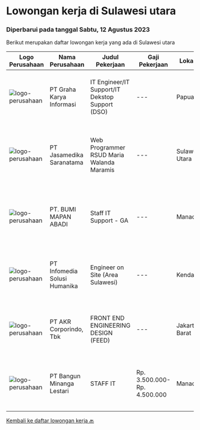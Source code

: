 
  # Lowongan kerja di Sulawesi utara

  ### Diperbarui pada tanggal Sabtu, 12 Agustus 2023

  Berikut merupakan daftar lowongan kerja yang ada di Sulawesi utara

  |Logo Perusahaan | Nama Perusahaan | Judul Pekerjaan | Gaji Pekerjaan | Lokasi | Deskripsi | Tanggal diunggah | Pranala |
  | -------------- | --------------- | --------------- | --------- | --------- | -------------- | ------- | ----------- |
  |![logo-perusahaan](https://image-service-cdn.seek.com.au/c318dd0b699c6160d2411e7473745c289633be44/ee4dce1061f3f616224767ad58cb2fc751b8d2dc)|PT Graha Karya Informasi|IT Engineer/IT Support/IT Dekstop Support (DSO)|---|Papua|Requirements:1. Minimum 6 Months as an IT Support (Fresh Graduate are welcome to apply)2. Bachelor's Degree in Computer/ IT or equivalent3. Have...|Rabu, 02 Agustus 2023|https://www.jobstreet.co.id/id/job/it-engineer-it-support-it-dekstop-support-dso-4425201?token=0~fd02b351-044d-4a14-a6ff-e7ecdcfb2b23&sectionRank=1&jobId=jobstreet-id-job-4425201|
|![logo-perusahaan](https://image-service-cdn.seek.com.au/7cdc071d90abd96b4cf7706a1694f0662aa509a1/ee4dce1061f3f616224767ad58cb2fc751b8d2dc)|PT Jasamedika Saranatama|Web Programmer RSUD Maria Walanda Maramis|---|Sulawesi Utara|Deskripsi PekerjaanKualifikasi: Pendidikan D3 atau S1 (Teknik Informatika/Manajemen Informatika/Sistem Informasi) Memiliki inisiatif tinggi dan teliti...|Senin, 31 Juli 2023|https://www.jobstreet.co.id/id/job/web-programmer-rsud-maria-walanda-maramis-4421958?token=0~fd02b351-044d-4a14-a6ff-e7ecdcfb2b23&sectionRank=2&jobId=jobstreet-id-job-4421958|
|![logo-perusahaan](https://image-service-cdn.seek.com.au/e6735267d5b7740a156b61d36a9a5ee361b64bb7/ee4dce1061f3f616224767ad58cb2fc751b8d2dc)|PT. BUMI MAPAN ABADI|Staff IT Support - GA|---|Manado|Kualifikasi : Pendidikan minimal D3 Teknik Informatika; Usia Maksimal 35 Tahun; Memiliki pengalaman dibidang IT minimal 1 Tahun; Memiliki SIM A dan...|Kamis, 27 Juli 2023|https://www.jobstreet.co.id/id/job/staff-it-support-ga-4417915?token=0~fd02b351-044d-4a14-a6ff-e7ecdcfb2b23&sectionRank=3&jobId=jobstreet-id-job-4417915|
|![logo-perusahaan](https://image-service-cdn.seek.com.au/63373d162568ae23aa2bd2a36d347af5a9d4476e/ee4dce1061f3f616224767ad58cb2fc751b8d2dc)|PT Infomedia Solusi Humanika|Engineer on Site (Area Sulawesi)|---|Kendari|Kualifikasi : Maksimal usia 30 tahun Pendidikan minimal D3 jurusan Sistem Informasi / Teknologi Informasi / Teknik Informatika Memiliki pengalaman...|Selasa, 18 Juli 2023|https://www.jobstreet.co.id/id/job/engineer-on-site-area-sulawesi-4408931?token=0~fd02b351-044d-4a14-a6ff-e7ecdcfb2b23&sectionRank=4&jobId=jobstreet-id-job-4408931|
|![logo-perusahaan](https://image-service-cdn.seek.com.au/bfbfec10b99d0e4ba38820e5ba26ab07e2fa79ad/ee4dce1061f3f616224767ad58cb2fc751b8d2dc)|PT AKR Corporindo, Tbk|FRONT END ENGINEERING DESIGN (FEED)|---|Jakarta Barat|Job Description: Develop overall technical design and guidelines for asset construction &amp; review any technical work done by external parties...|Selasa, 18 Juli 2023|https://www.jobstreet.co.id/id/job/front-end-engineering-design-feed-4409107?token=0~fd02b351-044d-4a14-a6ff-e7ecdcfb2b23&sectionRank=5&jobId=jobstreet-id-job-4409107|
|![logo-perusahaan](https://image-service-cdn.seek.com.au/f560e65945e4757b8f7e953ca9852daaf65fea0c/ee4dce1061f3f616224767ad58cb2fc751b8d2dc)|PT Bangun Minanga Lestari|STAFF IT|Rp. 3.500.000-Rp. 4.500.000|Manado|Deskripsi Pekerjaan : Menyediakan pelayanan teknis dalam hal desain jaringan, implementasi, operation, support, deployment, distribusi IT network...|Jumat, 14 Juli 2023|https://www.jobstreet.co.id/id/job/staff-it-4405383?token=0~fd02b351-044d-4a14-a6ff-e7ecdcfb2b23&sectionRank=6&jobId=jobstreet-id-job-4405383|


  [Kembali ke daftar lowongan kerja 🔙](../README.md#daftar-lowongan-kerja)
  